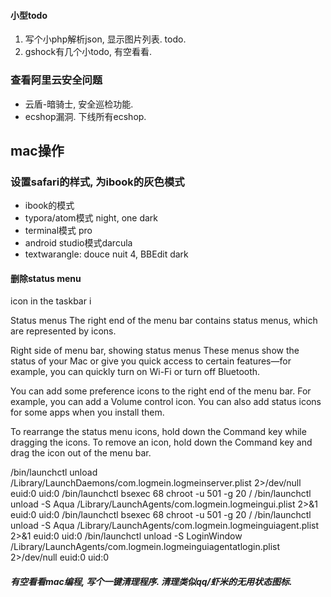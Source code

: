 

#### 小型todo

1. 写个小php解析json, 显示图片列表. todo.
2. gshock有几个小todo, 有空看看.

### 查看阿里云安全问题

- 云盾-暗骑士, 安全巡检功能.
- ecshop漏洞. 下线所有ecshop.

## 



## mac操作

### 设置safari的样式, 为ibook的灰色模式

- ibook的模式
- typora/atom模式 night,  one dark
- terminal模式 pro
- android studio模式darcula
- textwarangle: douce nuit 4, BBEdit dark



#### 删除status menu

icon in the taskbar i

Status menus
The right end of the menu bar contains status menus, which are represented by icons.

Right side of menu bar, showing status menus
These menus show the status of your Mac or give you quick access to certain features—for example, you can quickly turn on Wi-Fi or turn off Bluetooth.

You can add some preference icons to the right end of the menu bar. For example, you can add a Volume control icon. You can also add status icons for some apps when you install them.

To rearrange the status menu icons, hold down the Command key while dragging the icons. To remove an icon, hold down the Command key and drag the icon out of the menu bar.

/bin/launchctl unload /Library/LaunchDaemons/com.logmein.logmeinserver.plist 2>/dev/null euid:0 uid:0
/bin/launchctl bsexec 68 chroot -u 501 -g 20 / /bin/launchctl unload -S Aqua /Library/LaunchAgents/com.logmein.logmeingui.plist 2>&1 euid:0 uid:0
/bin/launchctl bsexec 68 chroot -u 501 -g 20 / /bin/launchctl unload -S Aqua /Library/LaunchAgents/com.logmein.logmeinguiagent.plist 2>&1 euid:0 uid:0
/bin/launchctl unload -S LoginWindow /Library/LaunchAgents/com.logmein.logmeinguiagentatlogin.plist 2>/dev/null euid:0 uid:0

##### 有空看看mac编程, 写个一键清理程序. 清理类似qq/虾米的无用状态图标.